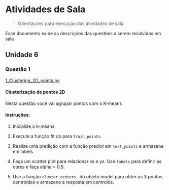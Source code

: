 # Atividades de Sala
> Orientações para execução das atividades de sala.

Esse documento exibe as descrições das questões a serem resolvidas em sala

##  Unidade 6

### Questão 1

[1_Clustering_2D_points.py](1_Clustering_2D_points.py)

#### Clusterização de pontos 2D

Nesta questão você vai agrupar pontos com o K-means

#### Instruções:

1)  Inicialize o k-means.
   
2)  Execute a função fit do para ``train_points``. 

3)  Realize uma predição com a função predict em ``test_points`` e armazene em labels

4)  Faça um scatter plot para relacionar xs e ys. Use ``labels`` para definir as cores e faça alpha = 0.5.

5) Use a função ``cluster_centers_`` do objeto model para obter os 3 pontos centroides e armazene a resposta em centroids.

